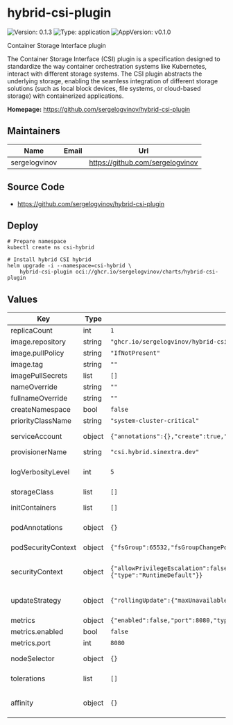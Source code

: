 # hybrid-csi-plugin

![Version: 0.1.3](https://img.shields.io/badge/Version-0.1.3-informational?style=flat-square) ![Type: application](https://img.shields.io/badge/Type-application-informational?style=flat-square) ![AppVersion: v0.1.0](https://img.shields.io/badge/AppVersion-v0.1.0-informational?style=flat-square)

Container Storage Interface plugin

The Container Storage Interface (CSI) plugin is a specification designed to standardize the way container orchestration systems like Kubernetes, interact with different storage systems. The CSI plugin abstracts the underlying storage, enabling the seamless integration of different storage solutions (such as local block devices, file systems, or cloud-based storage) with containerized applications.

**Homepage:** <https://github.com/sergelogvinov/hybrid-csi-plugin>

## Maintainers

| Name | Email | Url |
| ---- | ------ | --- |
| sergelogvinov |  | <https://github.com/sergelogvinov> |

## Source Code

* <https://github.com/sergelogvinov/hybrid-csi-plugin>

## Deploy

```shell
# Prepare namespace
kubectl create ns csi-hybrid

# Install hybrid CSI hybrid
helm upgrade -i --namespace=csi-hybrid \
    hybrid-csi-plugin oci://ghcr.io/sergelogvinov/charts/hybrid-csi-plugin
```

## Values

| Key | Type | Default | Description |
|-----|------|---------|-------------|
| replicaCount | int | `1` |  |
| image.repository | string | `"ghcr.io/sergelogvinov/hybrid-csi-provisioner"` |  |
| image.pullPolicy | string | `"IfNotPresent"` |  |
| image.tag | string | `""` |  |
| imagePullSecrets | list | `[]` |  |
| nameOverride | string | `""` |  |
| fullnameOverride | string | `""` |  |
| createNamespace | bool | `false` | Create namespace. Very useful when using helm template. |
| priorityClassName | string | `"system-cluster-critical"` | Controller pods priorityClassName. |
| serviceAccount | object | `{"annotations":{},"create":true,"name":""}` | Pods Service Account. ref: https://kubernetes.io/docs/tasks/configure-pod-container/configure-service-account/ |
| provisionerName | string | `"csi.hybrid.sinextra.dev"` | CSI Driver provisioner name. Currently, cannot be customized. |
| logVerbosityLevel | int | `5` | Log verbosity level. See https://github.com/kubernetes/community/blob/master/contributors/devel/sig-instrumentation/logging.md for description of individual verbosity levels. |
| storageClass | list | `[]` | Storage class definition. |
| initContainers | list | `[]` | Add additional init containers for the CSI controller pods. ref: https://kubernetes.io/docs/concepts/workloads/pods/init-containers/ |
| podAnnotations | object | `{}` | Annotations for controller pod. ref: https://kubernetes.io/docs/concepts/overview/working-with-objects/annotations/ |
| podSecurityContext | object | `{"fsGroup":65532,"fsGroupChangePolicy":"OnRootMismatch","runAsGroup":65532,"runAsNonRoot":true,"runAsUser":65532}` | Controller Security Context. ref: https://kubernetes.io/docs/tasks/configure-pod-container/security-context/#set-the-security-context-for-a-pod |
| securityContext | object | `{"allowPrivilegeEscalation":false,"capabilities":{"drop":["ALL"]},"readOnlyRootFilesystem":true,"seccompProfile":{"type":"RuntimeDefault"}}` | Controller Container Security Context. ref: https://kubernetes.io/docs/tasks/configure-pod-container/security-context/#set-the-security-context-for-a-pod |
| updateStrategy | object | `{"rollingUpdate":{"maxUnavailable":1},"type":"RollingUpdate"}` | Controller deployment update strategy type. ref: https://kubernetes.io/docs/concepts/workloads/controllers/deployment/#updating-a-deployment |
| metrics | object | `{"enabled":false,"port":8080,"type":"annotation"}` | Prometheus metrics |
| metrics.enabled | bool | `false` | Enable Prometheus metrics. |
| metrics.port | int | `8080` | Prometheus metrics port. |
| nodeSelector | object | `{}` | Node labels for controller assignment. ref: https://kubernetes.io/docs/user-guide/node-selection/ |
| tolerations | list | `[]` | Tolerations for controller assignment. ref: https://kubernetes.io/docs/concepts/configuration/taint-and-toleration/ |
| affinity | object | `{}` | Affinity for controller assignment. ref: https://kubernetes.io/docs/concepts/configuration/assign-pod-node/#affinity-and-anti-affinity |
